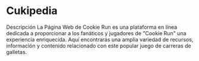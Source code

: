 # Cukipedia
Descripción
La Página Web de Cookie Run es una plataforma en línea dedicada a proporcionar a los fanáticos y jugadores de "Cookie Run" una experiencia enriquecida. Aquí encontrarás una amplia variedad de recursos, información y contenido relacionado con este popular juego de carreras de galletas.
